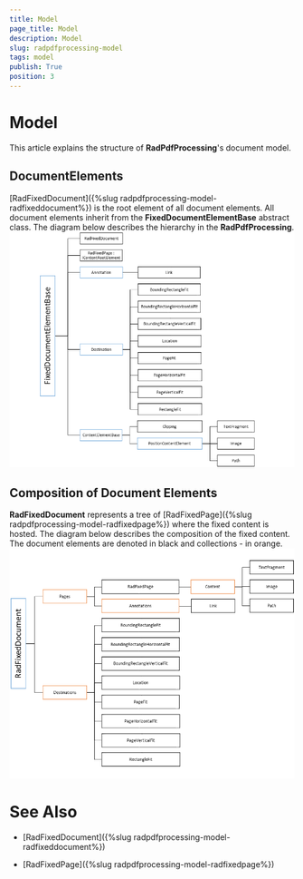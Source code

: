 ```yaml
---
title: Model
page_title: Model
description: Model
slug: radpdfprocessing-model
tags: model
publish: True
position: 3
---
```


# Model



This article explains the structure of __RadPdfProcessing__'s document model.
      

## DocumentElements

[RadFixedDocument]({%slug radpdfprocessing-model-radfixeddocument%}) is the root element of all document elements. All document elements inherit from the __FixedDocumentElementBase__ abstract class. The diagram below describes the hierarchy in the __RadPdfProcessing__.
        ![Rad Pdf Processing Model 01](images/RadPdfProcessing_Model_01.png)

## Composition of Document Elements

__RadFixedDocument__ represents a tree of [RadFixedPage]({%slug radpdfprocessing-model-radfixedpage%}) where the fixed content is hosted. The diagram below describes the composition of the fixed content. The document elements are denoted in black and collections - in orange.
        ![Rad Pdf Processing Model 02](images/RadPdfProcessing_Model_02.png)

# See Also

 * [RadFixedDocument]({%slug radpdfprocessing-model-radfixeddocument%})

 * [RadFixedPage]({%slug radpdfprocessing-model-radfixedpage%})
